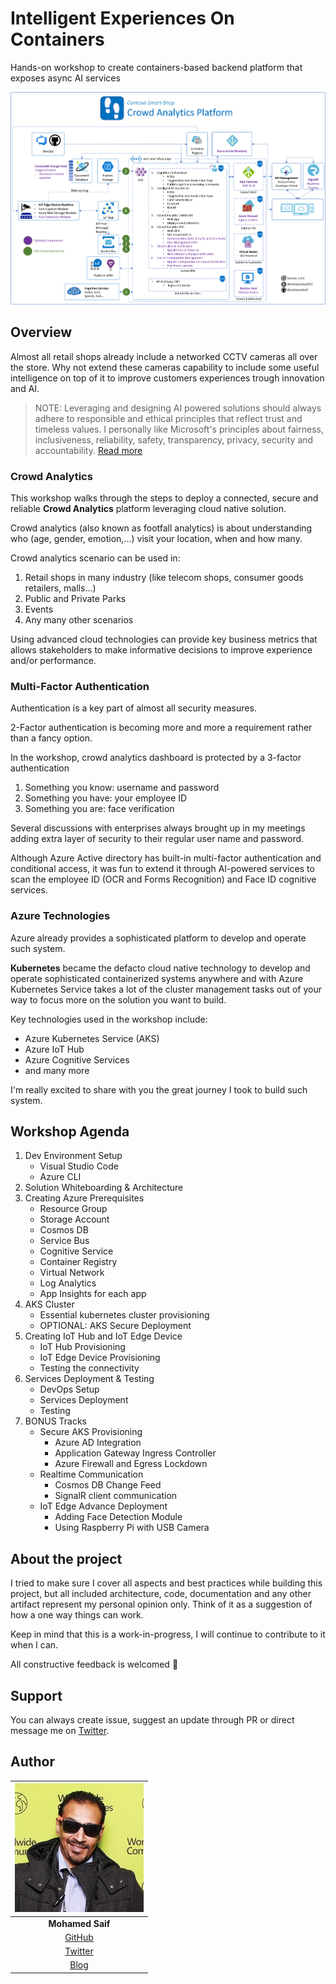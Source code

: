 # Intelligent Experiences On Containers

Hands-on workshop to create containers-based backend platform that exposes async AI services

![architecture](res/architecture.png)

## Overview

Almost all retail shops already include a networked CCTV cameras all over the store. Why not extend these cameras capability to include some useful intelligence on top of it to improve customers experiences trough innovation and AI.

>NOTE: Leveraging and designing AI powered solutions should always adhere to responsible and ethical principles that reflect trust and timeless values. I personally like Microsoft's principles about fairness, inclusiveness, reliability, safety, transparency, privacy, security and accountability. [Read more](https://www.microsoft.com/en-us/AI/our-approach-to-ai)

### Crowd Analytics

This workshop walks through the steps to deploy a connected, secure and reliable **Crowd Analytics** platform leveraging cloud native solution.

Crowd analytics (also known as footfall analytics) is about understanding who (age, gender, emotion,...) visit your location, when and how many.

Crowd analytics scenario can be used in:

1. Retail shops in many industry (like telecom shops, consumer goods retailers, malls…)
2. Public and Private Parks
3. Events
4. Any many other scenarios

Using advanced cloud technologies can provide key business metrics that allows stakeholders to make informative decisions to improve experience and/or performance.

### Multi-Factor Authentication

Authentication is a key part of almost all security measures.

2-Factor authentication is becoming more and more a requirement rather than a fancy option.

In the workshop, crowd analytics dashboard is protected by a 3-factor authentication

1. Something you know: username and password
2. Something you have: your employee ID
3. Something you are: face verification

Several discussions with enterprises always brought up in my meetings adding extra layer of security to their regular user name and password.

Although Azure Active directory has built-in multi-factor authentication and conditional access, it was fun to extend it through AI-powered services to scan the employee ID (OCR and Forms Recognition) and Face ID cognitive services.

### Azure Technologies

Azure already provides a sophisticated platform to develop and operate such system.

**Kubernetes** became the defacto cloud native technology to develop and operate sophisticated containerized systems anywhere and with Azure Kubernetes Service takes a lot of the cluster management tasks out of your way to focus more on the solution you want to build.

Key technologies used in the workshop include:

- Azure Kubernetes Service (AKS)
- Azure IoT Hub
- Azure Cognitive Services
- and many more

I'm really excited to share with you the great journey I took to build such system.

## Workshop Agenda

1. Dev Environment Setup
    - Visual Studio Code
    - Azure CLI
2. Solution Whiteboarding & Architecture
3. Creating Azure Prerequisites
    - Resource Group
    - Storage Account
    - Cosmos DB
    - Service Bus
    - Cognitive Service
    - Container Registry
    - Virtual Network
    - Log Analytics
    - App Insights for each app
4. AKS Cluster
    - Essential kubernetes cluster provisioning
    - OPTIONAL: AKS Secure Deployment
5. Creating IoT Hub and IoT Edge Device
    - IoT Hub Provisioning
    - IoT Edge Device Provisioning
    - Testing the connectivity
6. Services Deployment & Testing
    - DevOps Setup
    - Services Deployment
    - Testing
7. BONUS Tracks
    - Secure AKS Provisioning
        - Azure AD Integration
        - Application Gateway Ingress Controller
        - Azure Firewall and Egress Lockdown
    - Realtime Communication
        - Cosmos DB Change Feed
        - SignalR client communication
    - IoT Edge Advance Deployment
        - Adding Face Detection Module
        - Using Raspberry Pi with USB Camera

## About the project

I tried to make sure I cover all aspects and best practices while building this project, but all included architecture, code, documentation and any other artifact represent my personal opinion only. Think of it as a suggestion of how a one way things can work.

Keep in mind that this is a work-in-progress, I will continue to contribute to it when I can.

All constructive feedback is welcomed 🙏

## Support

You can always create issue, suggest an update through PR or direct message me on [Twitter](https://twitter.com/mohamedsaif101).

## Author

|      ![Photo](res/mohamed-saif.jpg)            |
|:----------------------------------------------:|
|                 **Mohamed Saif**               |
|     [GitHub](https://github.com/mohamedsaif)   |
|  [Twitter](https://twitter.com/mohamedsaif101) |
|         [Blog](http://blog.mohamedsaif.com)    |